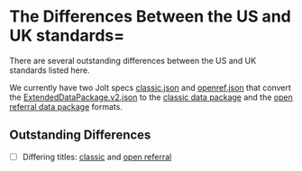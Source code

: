 # The Differences Between the US and UK standards=

There are several outstanding differences between the US and UK standards listed here.

We currently have two Jolt specs [classic.json](https://github.com/OpenReferralUK/human-services/blob/master/US-UK-Integration/Jolt/Jolt/src/main/resources/classic.json) and [openref.json](https://github.com/OpenReferralUK/human-services/blob/master/US-UK-Integration/Jolt/Jolt/src/main/resources/openref.json) that convert the [ExtendedDataPackage.v2.json](https://github.com/OpenReferralUK/human-services/blob/master/US-UK-Integration/ExtendedDataPackage.v2.json) to the [classic data package](https://github.com/OpenReferralUK/human-services/blob/master/US-UK-Integration/classic-output.json) and the [open referral data package](https://github.com/OpenReferralUK/human-services/blob/master/US-UK-Integration/openref-output.json) formats.

## Outstanding Differences

- [ ] Differing titles: [classic](https://github.com/OpenReferralUK/human-services/blob/95c21070d6797dd5b968731baab65c2a5d7615d8/US-UK-Integration/classic-output.json#L3) and [open referral](https://github.com/OpenReferralUK/human-services/blob/95c21070d6797dd5b968731baab65c2a5d7615d8/US-UK-Integration/openref-output.json#L3)